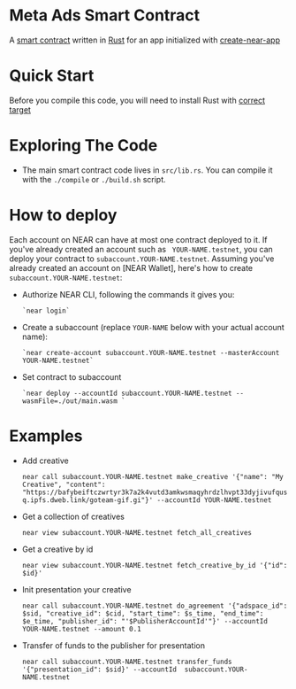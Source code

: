 Meta Ads Smart Contract
==================

A [smart contract] written in [Rust] for an app initialized with [create-near-app]


Quick Start
===========

Before you compile this code, you will need to install Rust with [correct target]


Exploring The Code
==================

 - The main smart contract code lives in `src/lib.rs`. You can compile it with
   the `./compile` or `./build.sh` script.


How to deploy
==================

Each account on NEAR can have at most one contract deployed to it. If you've already created an account such as ` YOUR-NAME.testnet`, you can deploy your contract to `subaccount.YOUR-NAME.testnet`. Assuming you've already created an account on [NEAR Wallet], here's how to create `subaccount.YOUR-NAME.testnet`:

- Authorize NEAR CLI, following the commands it gives you:

      `near login`

- Create a subaccount (replace `YOUR-NAME` below with your actual account name):

      `near create-account subaccount.YOUR-NAME.testnet --masterAccount YOUR-NAME.testnet`

- Set contract to subaccount

      `near deploy --accountId subaccount.YOUR-NAME.testnet --wasmFile=./out/main.wasm `


Examples
==================

- Add creative

   `near call subaccount.YOUR-NAME.testnet make_creative '{"name": "My Creative", "content": "https://bafybeiftczwrtyr3k7a2k4vutd3amkwsmaqyhrdzlhvpt33dyjivufqusq.ipfs.dweb.link/goteam-gif.gi"}' --accountId YOUR-NAME.testnet`

- Get a collection of creatives

   `near view subaccount.YOUR-NAME.testnet fetch_all_creatives`

- Get a creative by id

   `near view subaccount.YOUR-NAME.testnet fetch_creative_by_id '{"id": $id}'`

- Init presentation your creative

   `near call subaccount.YOUR-NAME.testnet do_agreement '{"adspace_id": $sid, "creative_id": $сid, "start_time": $s_time, "end_time": $e_time, "publisher_id": "'$PublisherAccountId'"}' --accountId  YOUR-NAME.testnet --amount 0.1`

- Transfer of funds to the publisher for presentation

   `near call subaccount.YOUR-NAME.testnet transfer_funds '{"presentation_id": $sid}' --accountId  subaccount.YOUR-NAME.testnet`


  [smart contract]: https://docs.near.org/docs/develop/contracts/overview
  [Rust]: https://www.rust-lang.org/
  [create-near-app]: https://github.com/near/create-near-app
  [correct target]: https://github.com/near/near-sdk-rs#pre-requisites
  [cargo]: https://doc.rust-lang.org/book/ch01-03-hello-cargo.html
